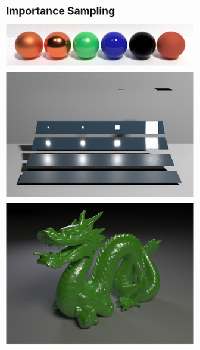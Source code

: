 
# Importance Sampling

![GGX](demo/cse_168_hw4/scenes/ggx.png?raw=true "GGX")

![MIS](demo/cse_168_hw4/scenes/mis.png?raw=true "MIS")

![BVH](demo/cse_168_hw4/scenes/dragon.png?raw=true "BVH")

